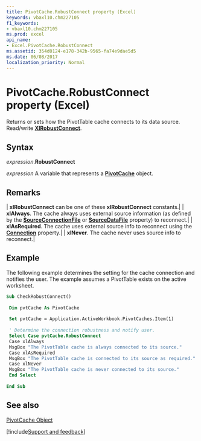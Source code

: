 ```yaml
---
title: PivotCache.RobustConnect property (Excel)
keywords: vbaxl10.chm227105
f1_keywords:
- vbaxl10.chm227105
ms.prod: excel
api_name:
- Excel.PivotCache.RobustConnect
ms.assetid: 354d0124-e178-342b-9565-fa74e9dae5d5
ms.date: 06/08/2017
localization_priority: Normal
---
```



# PivotCache.RobustConnect property (Excel)

Returns or sets how the PivotTable cache connects to its data source. Read/write  **[XlRobustConnect](Excel.XlRobustConnect.md)**.


## Syntax

_expression_.**RobustConnect**

_expression_ A variable that represents a **[PivotCache](Excel.PivotCache.md)** object.


## Remarks





| **xlRobustConnect** can be one of these **xlRobustConnect** constants.|
| **xlAlways**. The cache always uses external source information (as defined by the **[SourceConnectionFile](Excel.PivotCache.SourceConnectionFile.md)** or **[SourceDataFile](Excel.PivotCache.SourceDataFile.md)** property) to reconnect.|
| **xlAsRequired**. The cache uses external source info to reconnect using the **[Connection](Excel.PivotCache.Connection.md)** property.|
| **xlNever**. The cache never uses source info to reconnect.|

## Example

The following example determines the setting for the cache connection and notifies the user. The example assumes a PivotTable exists on the active worksheet.


```vb
Sub CheckRobustConnect() 
 
 Dim pvtCache As PivotCache 
 
 Set pvtCache = Application.ActiveWorkbook.PivotCaches.Item(1) 
 
 ' Determine the connection robustness and notify user. 
 Select Case pvtCache.RobustConnect 
 Case xlAlways 
 MsgBox "The PivotTable cache is always connected to its source." 
 Case xlAsRequired 
 MsgBox "The PivotTable cache is connected to its source as required." 
 Case xlNever 
 MsgBox "The PivotTable cache is never connected to its source." 
 End Select 
 
End Sub
```


## See also


[PivotCache Object](Excel.PivotCache.md)

[!include[Support and feedback](~/includes/feedback-boilerplate.md)]
